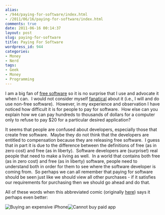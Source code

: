 ```yaml
---
alias:
- /944/paying-for-software/index.html
- /2011/06/16/paying-for-software/index.html
comments: true
date: 2011-06-16 00:14:37
layout: post
slug: paying-for-software
title: Paying For Software
wordpress_id: 944
categories:
- Money
- Nerd
tags:
- Geek
- Money
- Programming
---
```


I am a big fan of [free software](http://www.gnu.org/philosophy/free-sw.html) so it is no surprise that I use and advocate it when I can.  I would not consider myself [fanatical](http://www.goingthewongway.com/10/fanaticism/) about it (i.e., I will and do use non-free software).  However, in my experience and observation I have noticed how difficult it is for people to pay for software.  How else can you explain how we can pay hundreds to thousands of dollars for a computer only to refuse to pay $20 for a particular desired application?

It seems that people are confused about developers, especially those that create free software.  Maybe they do not think that the developers are entitled to compensation because they are releasing free software.  I guess that in part it is due to the difference between the definitions of free (as in zero cost) and free (as in liberty).  Software developers are (surprise!) real people that need to make a living as well.  In a world that contains both free (as in zero cost) and free (as in liberty) software, people need to understand both in order for them to see where the software developer is coming from.  So perhaps we can all remember that paying for software should be seen just like we should view all other purchases - if it satisfies our requirements for purchasing then we should go ahead and do that.

All of these words when this abbreviated comic (originally [here](http://theoatmeal.com/blog/apps)) says it perhaps even better:

![Buying an expensive iPhone](http://s3.amazonaws.com/theoatmeal-img/comics/apps/3.png)![Cannot buy paid app](http://s3.amazonaws.com/theoatmeal-img/comics/apps/5.png)
